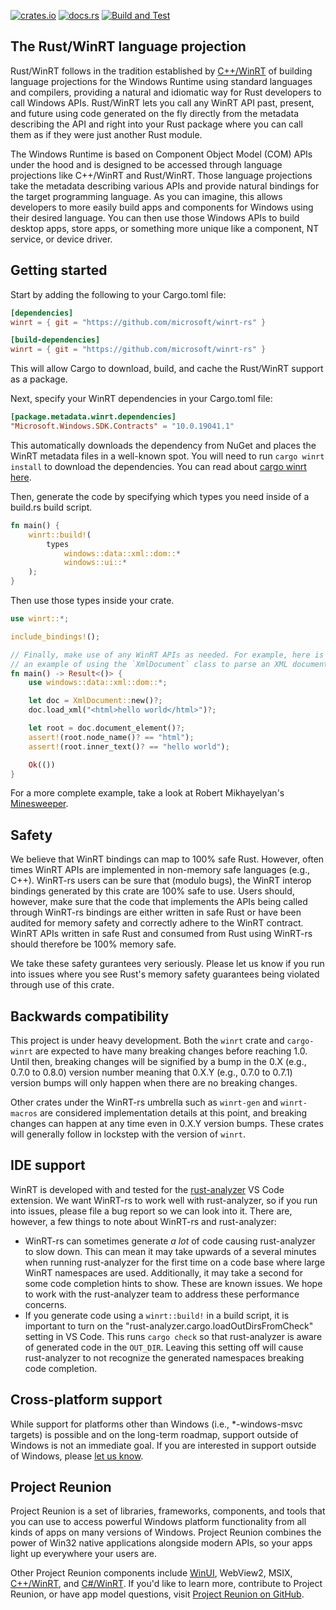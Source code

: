 [![crates.io](https://img.shields.io/crates/v/winrt.svg)](https://crates.io/crates/winrt)
[![docs.rs](https://docs.rs/winrt/badge.svg)](https://docs.rs/winrt)
[![Build and Test](https://github.com/microsoft/winrt-rs/workflows/Build%20and%20Test/badge.svg?event=push)](https://github.com/microsoft/winrt-rs/actions)

## The Rust/WinRT language projection

Rust/WinRT follows in the tradition established by [C++/WinRT](https://github.com/microsoft/cppwinrt) of building language projections for the Windows Runtime using standard languages and compilers, providing a natural and idiomatic way for Rust developers to call Windows APIs. Rust/WinRT lets you call any WinRT API past, present, and future using code generated on the fly directly from the metadata describing the API and right into your Rust package where you can call them as if they were just another Rust module.

The Windows Runtime is based on Component Object Model (COM) APIs under the hood and is designed to be accessed through language projections like C++/WinRT and Rust/WinRT. Those language projections take the metadata describing various APIs and provide natural bindings for the target programming language. As you can imagine, this allows developers to more easily build apps and components for Windows using their desired language. You can then use those Windows APIs to build desktop apps, store apps, or something more unique like a component, NT service, or device driver.

## Getting started

Start by adding the following to your Cargo.toml file:

```toml
[dependencies]
winrt = { git = "https://github.com/microsoft/winrt-rs" }

[build-dependencies]
winrt = { git = "https://github.com/microsoft/winrt-rs" }
```

This will allow Cargo to download, build, and cache the Rust/WinRT support as a package.


Next, specify your WinRT dependencies in your Cargo.toml file:

```toml
[package.metadata.winrt.dependencies]
"Microsoft.Windows.SDK.Contracts" = "10.0.19041.1"
```

This automatically downloads the dependency from NuGet and places the WinRT metadata files in a well-known spot. You will need to run `cargo winrt install` to download the dependencies. You can read about [cargo winrt here](https://github.com/microsoft/winrt-rs/tree/master/crates/cargo).

Then, generate the code by specifying which types you need inside of a build.rs build script.

```rust
fn main() {
    winrt::build!(
        types
            windows::data::xml::dom::*
            windows::ui::*
    );
}
```

Then use those types inside your crate.

```rust
use winrt::*;

include_bindings!();

// Finally, make use of any WinRT APIs as needed. For example, here is
// an example of using the `XmlDocument` class to parse an XML document:
fn main() -> Result<()> {
    use windows::data::xml::dom::*;

    let doc = XmlDocument::new()?;
    doc.load_xml("<html>hello world</html>")?;

    let root = doc.document_element()?;
    assert!(root.node_name()? == "html");
    assert!(root.inner_text()? == "hello world");

    Ok(())
}
```

For a more complete example, take a look at Robert Mikhayelyan's [Minesweeper](https://github.com/robmikh/minesweeper-rs).

## Safety

We believe that WinRT bindings can map to 100% safe Rust. However, often times WinRT APIs are implemented in non-memory safe languages (e.g., C++). WinRT-rs users can be sure that (modulo bugs), the WinRT interop bindings generated by this crate are 100% safe to use. Users should, however, make sure that the code that implements the APIs being called through WinRT-rs bindings are either written in safe Rust or have been audited for memory safety and correctly adhere to the WinRT contract. WinRT APIs written in safe Rust and consumed from Rust using WinRT-rs should therefore be 100% memory safe.

We take these safety gurantees very seriously. Please let us know if you run into issues where you see Rust's memory safety guarantees being violated through use of this crate. 

## Backwards compatibility 

This project is under heavy development. Both the `winrt` crate and `cargo-winrt` are expected to have many breaking changes before reaching 1.0. Until then, breaking changes will be signified by a bump in the 0.X (e.g., 0.7.0 to 0.8.0) version number meaning that 0.X.Y (e.g., 0.7.0 to 0.7.1) version bumps will only happen when there are no breaking changes. 

Other crates under the WinRT-rs umbrella such as `winrt-gen` and `winrt-macros` are considered implementation details at this point, and breaking changes can happen at any time even in 0.X.Y version bumps. These crates will generally follow in lockstep with the version of `winrt`. 

## IDE support

WinRT is developed with and tested for the [rust-analyzer](https://marketplace.visualstudio.com/items?itemName=matklad.rust-analyzer) VS Code extension. We want WinRT-rs to work well with rust-analyzer, so if you run into issues, please file a bug report so we can look into it. There are, however, a few things to note about WinRT-rs and rust-analyzer:

* WinRT-rs can sometimes generate _a lot_ of code causing rust-analyzer to slow down. This can mean it may take upwards of a several minutes when running rust-analyzer for the first time on a code base where large WinRT namespaces are used. Additionally, it may take a second for some code completion hints to show. These are known issues. We hope to work with the rust-analyzer team to address these performance concerns. 
* If you generate code using a `winrt::build!` in a build script, it is important to turn on the "rust-analyzer.cargo.loadOutDirsFromCheck" setting in VS Code. This runs `cargo check` so that rust-analyzer is aware of generated code in the `OUT_DIR`. Leaving this setting off will cause rust-analyzer to not recognize the generated namespaces breaking code completion. 

## Cross-platform support

While support for platforms other than Windows (i.e., *-windows-msvc targets) is possible and on the long-term roadmap, support outside of Windows is not an immediate goal. If you are interested in support outside of Windows, please [let us know](https://github.com/microsoft/winrt-rs/issues/143).

## Project Reunion

Project Reunion is a set of libraries, frameworks, components, and tools that you can use to access powerful Windows platform functionality from all kinds of apps on many versions of Windows. Project Reunion combines the power of Win32 native applications alongside modern APIs, so your apps light up everywhere your users are.

Other Project Reunion components include [WinUI](https://github.com/microsoft/microsoft-ui-xaml), WebView2, MSIX, [C++/WinRT](https://github.com/microsoft/cppwinrt), and [C#/WinRT](https://github.com/microsoft/cswinrt). If you'd like to learn more, contribute to Project Reunion, or have app model questions, visit [Project Reunion on GitHub](https://github.com/microsoft/ProjectReunion).
